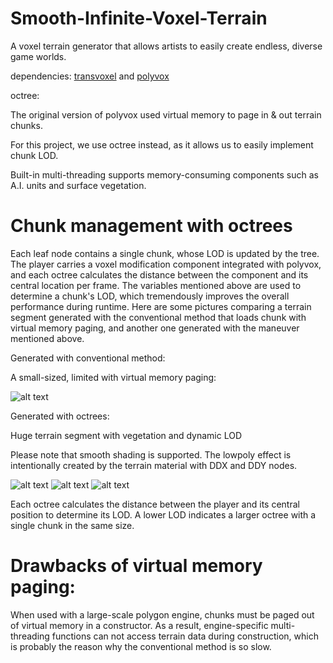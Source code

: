 # Smooth-Infinite-Voxel-Terrain
A voxel terrain generator that allows artists to easily create endless, diverse game worlds.

dependencies: [transvoxel](transvoxel.org) and [polyvox](volumesoffun.com)

octree: 

The original version of polyvox used virtual memory to page in & out terrain chunks.

For this project, we use octree instead, as it allows us to easily implement chunk LOD.

Built-in multi-threading supports memory-consuming components such as A.I. units and surface vegetation.

# Chunk management with octrees
Each leaf node contains a single chunk, whose LOD is updated by the tree. The player carries a voxel modification component integrated with polyvox, and each octree calculates the distance between the component and its central location per frame. The variables mentioned above are used to determine a chunk's LOD, which tremendously improves the overall performance during runtime. Here are some pictures comparing a terrain segment generated with the conventional method that loads chunk with virtual memory paging, and another one generated with the maneuver mentioned above.

Generated with conventional method:

A small-sized, limited with virtual memory paging:

![alt text](https://i2.wp.com/cplusplusgametricks.files.wordpress.com/2017/12/screen-shot-2017-12-19-at-10-38-31-pm.png?ssl=1&w=450)

Generated with octrees:

Huge terrain segment with vegetation and dynamic LOD

Please note that smooth shading is supported. The lowpoly effect is intentionally created by the terrain material with DDX and DDY nodes.

![alt text](https://i1.wp.com/cplusplusgametricks.files.wordpress.com/2018/01/screen-shot-2018-01-02-at-4-36-03-pm.png?ssl=1&w=450)
![alt text](https://i0.wp.com/cplusplusgametricks.files.wordpress.com/2018/01/screen-shot-2017-12-28-at-10-15-13-am.png?ssl=1&w=450)
![alt text](https://i1.wp.com/cplusplusgametricks.files.wordpress.com/2018/01/screen-shot-2018-01-02-at-4-36-54-pm.png?ssl=1&w=450)

Each octree calculates the distance between the player and its central position to determine its LOD. A lower LOD indicates a larger octree with a single chunk in the same size.

# Drawbacks of virtual memory paging:
When used with a large-scale polygon engine, chunks must be paged out of virtual memory in a constructor. As a result, engine-specific multi-threading functions can not access terrain data during construction, which is probably the reason why the conventional method is so slow.
